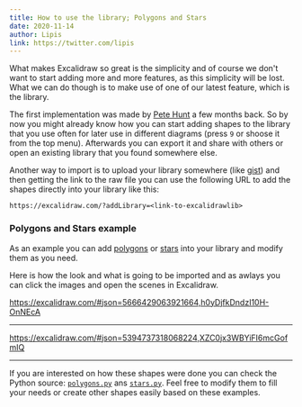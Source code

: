 ```yaml
---
title: How to use the library; Polygons and Stars
date: 2020-11-14
author: Lipis
link: https://twitter.com/lipis
---
```


What makes Excalidraw so great is the simplicity and of course we don't want to start adding more and more features, as this simplicity will be lost. What we can do though is to make use of one of our latest feature, which is the library.

<!-- end -->

The first implementation was made by [Pete Hunt](https://github.com/excalidraw/excalidraw/pull/1787) a few months back. So by now you might already know how you can start adding shapes to the library that you use often for later use in different diagrams (press `9` or shoose it from the top menu). Afterwards you can export it and share with others or open an existing library that you found somewhere else.

Another way to import is to upload your library somewhere (like [gist](http://gist.github.com/)) and then getting the link to the raw file you can use the following URL to add the shapes directly into your library like this:

```
https://excalidraw.com/?addLibrary=<link-to-excalidrawlib>
```

### Polygons and Stars example

As an example you can add [polygons](https://excalidraw.com/?addLibrary=https://gist.githubusercontent.com/lipis/c148134151ac57b7f5df62cba69a4ee4/raw/a52fa9df8fc892e0a63d48aa6f3645299922bcc2/polygons.excalidrawlib) or [stars](https://excalidraw.com/?addLibrary=https://gist.githubusercontent.com/lipis/a0de24a467a2869ed45635fa976afdcf/raw/ace7e402f7b0e48dc6738ddac6b5e6608b2aa7d4/stars.excalidawlib) into your library and modify them as you need.

Here is how the look and what is going to be imported and as awlays you can click the images and open the scenes in Excalidraw.

https://excalidraw.com/#json=5666429063921664,h0yDjfkDndzI10H-OnNEcA

---

https://excalidraw.com/#json=5394737318068224,XZC0jx3WBYiFI6mcGofmIQ

---

If you are interested on how these shapes were done you can check the Python source: [`polygons.py`](https://github.com/excalidraw/excalidraw-playground/blob/master/py-excalidraw/polygons.py) ans [`stars.py`](https://github.com/excalidraw/excalidraw-playground/blob/master/py-excalidraw/stars.py). Feel free to modify them to fill your needs or create other shapes easily based on these examples.
